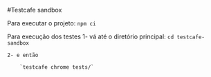 #Testcafe sandbox 

Para executar o projeto:
`npm ci`

Para execução dos testes
    1- vá até o diretório principal:
        `cd testcafe-sandbox`

    2- e então

        `testcafe chrome tests/`